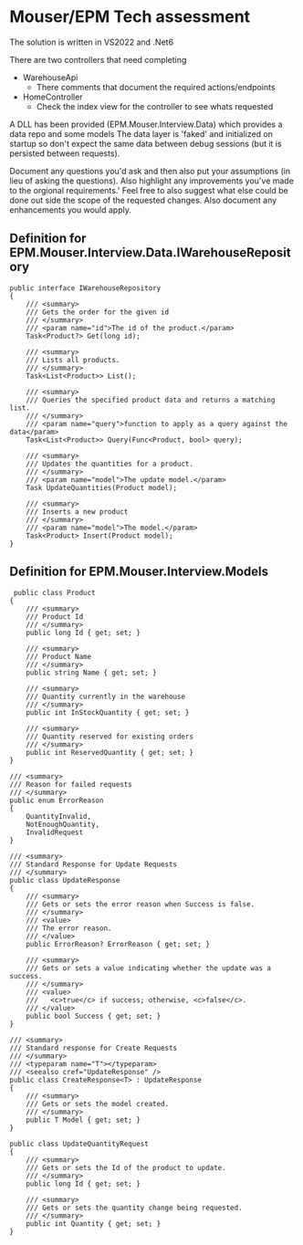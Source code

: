 # Mouser/EPM Tech assessment

The solution is written in VS2022 and .Net6

There are two controllers that need completing
 - WarehouseApi
    - There comments that document the required actions/endpoints
 - HomeController
    - Check the index view for the controller to see whats requested 

A DLL has been provided (EPM.Mouser.Interview.Data) which provides a data repo and some models
The data layer is 'faked' and initialized on startup so don't expect the same data between debug sessions (but it is persisted between requests).


Document any questions you'd ask and then also put your assumptions (in lieu of asking the questions).  Also highlight any improvements you've made to the orgional requirements.'
Feel free to also suggest what else could be done out side the scope of the requested changes.
Also document any enhancements you would apply.



## Definition for EPM.Mouser.Interview.Data.IWarehouseRepository
```
public interface IWarehouseRepository
{
    /// <summary>
    /// Gets the order for the given id
    /// </summary>
    /// <param name="id">The id of the product.</param>
    Task<Product?> Get(long id);

    /// <summary>
    /// Lists all products.
    /// </summary>
    Task<List<Product>> List();

    /// <summary>
    /// Queries the specified product data and returns a matching list.
    /// </summary>
    /// <param name="query">function to apply as a query against the data</param>
    Task<List<Product>> Query(Func<Product, bool> query);

    /// <summary>
    /// Updates the quantities for a product.
    /// </summary>
    /// <param name="model">The update model.</param>
    Task UpdateQuantities(Product model);

    /// <summary>
    /// Inserts a new product
    /// </summary>
    /// <param name="model">The model.</param>
    Task<Product> Insert(Product model);
}
```
## Definition for EPM.Mouser.Interview.Models
```
 public class Product
{
    /// <summary>
    /// Product Id
    /// </summary>
    public long Id { get; set; }

    /// <summary>
    /// Product Name
    /// </summary>
    public string Name { get; set; }

    /// <summary>
    /// Quantity currently in the warehouse
    /// </summary>
    public int InStockQuantity { get; set; }

    /// <summary>
    /// Quantity reserved for existing orders
    /// </summary>
    public int ReservedQuantity { get; set; }
}

/// <summary>
/// Reason for failed requests
/// </summary>
public enum ErrorReason
{
    QuantityInvalid,
    NotEnoughQuantity,
    InvalidRequest
}

/// <summary>
/// Standard Response for Update Requests
/// </summary>
public class UpdateResponse
{
    /// <summary>
    /// Gets or sets the error reason when Success is false.
    /// </summary>
    /// <value>
    /// The error reason.
    /// </value>
    public ErrorReason? ErrorReason { get; set; }

    /// <summary>
    /// Gets or sets a value indicating whether the update was a success.
    /// </summary>
    /// <value>
    ///   <c>true</c> if success; otherwise, <c>false</c>.
    /// </value>
    public bool Success { get; set; }
}

/// <summary>
/// Standard response for Create Requests
/// </summary>
/// <typeparam name="T"></typeparam>
/// <seealso cref="UpdateResponse" />
public class CreateResponse<T> : UpdateResponse
{
    /// <summary>
    /// Gets or sets the model created.
    /// </summary>
    public T Model { get; set; }
}

public class UpdateQuantityRequest
{
    /// <summary>
    /// Gets or sets the Id of the product to update.
    /// </summary>
    public long Id { get; set; }

    /// <summary>
    /// Gets or sets the quantity change being requested.
    /// </summary>
    public int Quantity { get; set; }
}
```

